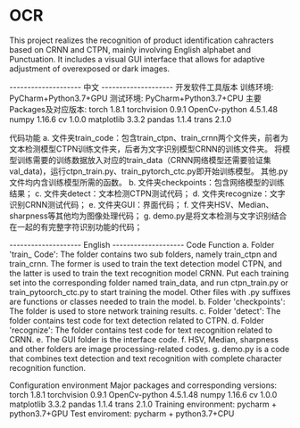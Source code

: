 # OCR
This project realizes the recognition of product identification cahracters based on CRNN and CTPN, mainly involving English alphabet and Punctuation. It includes a visual GUI interface that allows for adaptive adjustment of overexposed or dark images.


-------------------- 中文 --------------------
开发软件工具版本
    训练环境: PyCharm+Python3.7+GPU
    测试环境: PyCharm+Python3.7+CPU
    主要Packages及对应版本:
	                     torch       	                1.8.1
	                     torchvision	                0.9.1
	                     OpenCv-python           	    4.5.1.48
	                     numpy	                      1.16.6
                       cv                           1.0.0
                       matplotlib                   3.3.2
                       pandas                       1.1.4
                       trans                        2.1.0

代码功能
     a. 文件夹train_code：包含train_ctpn、train_crnn两个文件夹，前者为文本检测模型CTPN训练文件夹，后者为文字识别模型CRNN的训练文件夹。
         将模型训练需要的训练数据放入对应的train_data（CRNN网络模型还需要验证集val_data)，运行ctpn_train.py、train_pytorch_ctc.py即开始训练模型。
         其他.py文件均内含训练模型所需的函数。
     b. 文件夹checkpoints：包含网络模型的训练结果；
     c. 文件夹detect：文本检测CTPN测试代码；
     d. 文件夹recognize：文字识别CRNN测试代码；
     e. 文件夹GUI：界面代码；
     f. 文件夹HSV、Median、sharpness等其他均为图像处理代码；
     g. demo.py是将文本检测与文字识别结合在一起的有完整字符识别功能的代码；


-------------------- English --------------------
Code Function
     a. Folder 'train_ Code': The folder contains two sub folders, namely train_ctpn and train_crnn. 
        The former is used to train the text detection model CTPN, and the latter is used to train the text recognition model CRNN.
        Put each training set into the corresponding folder named train_data, and run ctpn_train.py or train_pytoorch_ctc.py to start training the model.
        Other files with .py suffixes are functions or classes needed to train the model.
     b. Folder 'checkpoints': The folder is used to store network training results.
     c. Folder 'detect': The folder contains test code for text detection related to CTPN.
     d. Folder 'recognize': The folder contains test code for text recognition related to CRNN.
     e. The GUI folder is the interface code.
     f. HSV, Median, sharpness and other folders are image processing-related codes.
     g. demo.py is a code that combines text detection and text recognition with complete character recognition function.

Configuration environment
     Major packages and corresponding versions:
         torch       	                1.8.1
         torchvision	                0.9.1
         OpenCv-python           	    4.5.1.48
         numpy	                      1.16.6
         cv                           1.0.0
         matplotlib                   3.3.2
         pandas                       1.1.4
         trans                        2.1.0
     Training environment: pycharm + python3.7+GPU
     Test enviroment: pycharm + python3.7+CPU
        
